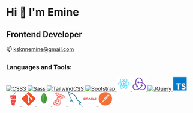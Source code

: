 <h1 >Hi 👋 I'm Emine</h1>
<h2 >Frontend Developer</h2>

📫 [ksknnemine@gmail.com](mailto:ksknnemine@gmail.com)

<p align="left">
</p>

<h3 align="left">Languages and Tools:</h3>
<p align="left"> 
  <a href="https://developer.mozilla.org/en-US/docs/Web/JavaScript" target="_blank" rel="noreferrer" style="margin-right: 10 px;>
    <img src="https://raw.githubusercontent.com/danielcranney/readme-generator/main/public/icons/skills/javascript-colored.svg" width="37" height="37" alt="JavaScript" />
  </a>
  <a href="https://developer.mozilla.org/en-US/docs/Glossary/HTML5" target="_blank" rel="noreferrer" style="margin-right: 10 px;>
    <img src="https://raw.githubusercontent.com/danielcranney/readme-generator/main/public/icons/skills/html5-colored.svg" width="37" height="37" alt="HTML5" />
  </a>
  <a href="https://www.w3.org/TR/CSS/#css" target="_blank" rel="noreferrer" style="margin-right: 10 px;">
    <img src="https://raw.githubusercontent.com/danielcranney/readme-generator/main/public/icons/skills/css3-colored.svg" width="37" height="37" alt="CSS3" />
  </a>
  <a href="https://sass-lang.com/" target="_blank" rel="noreferrer" style="margin-right: 10 px;">
    <img src="https://raw.githubusercontent.com/danielcranney/readme-generator/main/public/icons/skills/sass-colored.svg" width="37" height="37" alt="Sass" />
  </a>
  <a href="https://tailwindcss.com/" target="_blank" rel="noreferrer" style="margin-right: 10 px;">
    <img src="https://raw.githubusercontent.com/danielcranney/readme-generator/main/public/icons/skills/tailwindcss-colored.svg" width="37" height="37" alt="TailwindCSS" />
  </a>
  <a href="https://getbootstrap.com/" target="_blank" rel="noreferrer" style="margin-right: 10 px;">
    <img src="https://raw.githubusercontent.com/danielcranney/readme-generator/main/public/icons/skills/bootstrap-colored.svg" width="37" height="37" alt="Bootstrap" />
  </a>
  <a href="https://reactjs.org/" target="_blank" rel="noreferrer" style="margin-right: 10 px;"> 
    <img src="https://raw.githubusercontent.com/github/explore/80688e429a7d4ef2fca1e82350fe8e3517d3494d/topics/react/react.png" width="37" height="37" alt="React" /> 
  </a> 
  <a href="https://redux.js.org" target="_blank" rel="noreferrer" style="margin-right: 10 px;"> 
    <img src="https://raw.githubusercontent.com/github/explore/cb661bc288627f05a5ac4187b00495fd8048c9fa/topics/redux/redux.png" width="37" height="37" alt="Redux" /> 
  </a> 
  <a href="https://jquery.com/" target="_blank" rel="noreferrer" style="margin-right: 10 px;">
    <img src="https://raw.githubusercontent.com/danielcranney/readme-generator/main/public/icons/skills/jquery-colored.svg" width="37" height="37" alt="JQuery" />
  </a>
  <a href="https://www.typescriptlang.org/" target="_blank" rel="noreferrer" style="margin-right: 10 px;"> 
     <img src="https://raw.githubusercontent.com/devicons/devicon/master/icons/typescript/typescript-original.svg" width="37" height="37" alt="TypeScript" /> 
  </a>
  <a href="https://gulpjs.com" target="_blank" rel="noreferrer" style="margin-right: 10 px;"> 
    <img src="https://raw.githubusercontent.com/devicons/devicon/master/icons/gulp/gulp-plain.svg" width="37" height="37" alt="Gulp"/> 
  </a>
  <a href="https://git-scm.com/" target="_blank" rel="noreferrer" style="margin-right: 10 px;"> 
    <img src="https://raw.githubusercontent.com/devicons/devicon/master/icons/git/git-original.svg" width="37" height="37" alt="Git" /> 
  </a>
  <a href="https://www.mongodb.com/" target="_blank" rel="noreferrer" style="margin-right: 10 px;"> 
    <img src="https://raw.githubusercontent.com/devicons/devicon/master/icons/mongodb/mongodb-original.svg" width="37" height="37" alt="Mongodb" /> 
  </a>
  <a href="https://www.microsoft.com/en-us/sql-server" target="_blank" rel="noreferrer" style="margin-right: 10 px;"> 
    <img src="https://raw.githubusercontent.com/devicons/devicon/master/icons/microsoftsqlserver/microsoftsqlserver-plain.svg" width="37" height="37" alt="MsSql" /> 
  </a>
  <a href="https://www.mysql.com/" target="_blank" rel="noreferrer" style="margin-right: 10 px;"> 
    <img src="https://raw.githubusercontent.com/devicons/devicon/master/icons/mysql/mysql-original.svg" width="37" height="37"  alt="MySql"/> 
  </a>
  <a href="https://www.oracle.com/" target="_blank" rel="noreferrer" style="margin-right: 10 px;"> 
    <img src="https://raw.githubusercontent.com/devicons/devicon/master/icons/oracle/oracle-original.svg" width="37" height="37" alt="Oracle"/> 
  </a>
  <a href="https://www.postman.com" target="_blank" rel="noreferrer" style="margin-right: 10 px;"> 
    <img src="https://raw.githubusercontent.com/devicons/devicon/master/icons/postman/postman-original.svg" width="37" height="37"  alt="Postman"/> 
  </a>
</p>





